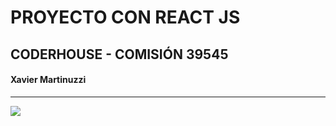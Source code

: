# PROYECTO CON REACT JS
## CODERHOUSE - COMISIÓN 39545
#### **Xavier Martinuzzi**
-----
![](/src/assets/Munchies-_1_.gif)